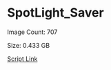 # SpotLight_Saver

Image Count: 707



Size: 0.433 GB

[Script Link](https://github.com/liuyal/Archive/blob/master/Python/Utilities/Miscellaneous/spotlight_saver.py)